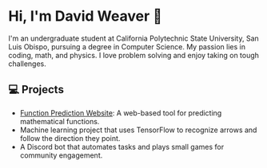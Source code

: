 
# Hi, I'm David Weaver 👋

I'm an undergraduate student at California Polytechnic State University, San Luis Obispo, pursuing a degree in Computer Science. My passion lies in coding, math, and physics. I love problem solving and enjoy taking on tough challenges.

## 💻 Projects

- [Function Prediction Website](https://www.functionprediction.com/): A web-based tool for predicting mathematical functions.
- Machine learning project that uses TensorFlow to recognize arrows and follow the direction they point.
- A Discord bot that automates tasks and plays small games for community engagement.
